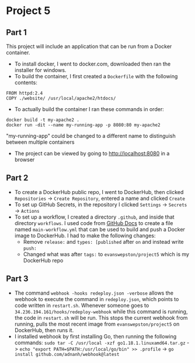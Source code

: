 # Project 5

## Part 1
This project will include an application that can be run from a Docker container.

- To install docker, I went to docker.com, downloaded then ran the installer for windows.
- To build the container, I first created a `Dockerfile` with the following contents:
```
FROM httpd:2.4
COPY ./website/ /usr/local/apache2/htdocs/
```
- To actually build the container I ran these commands in order:
```
docker build -t my-apache2 .
docker run -dit --name my-running-app -p 8080:80 my-apache2
```
"my-running-app" could be changed to a different name to distinguish between multiple containers
- The project can be viewed by going to [http://localhost:8080](http://localhost:8080) in a browser

## Part 2
- To create a DockerHub public repo, I went to DockerHub, then clicked `Repositories` -> `Create Repository`, entered a name and clicked `Create`
- To set up GitHub Secrets, in the repository I clicked `Settings` -> `Secrets` -> `Actions`
- To set up a workflow, I created a directory `.github`, and inside that directory `workflows`. I used code from [GitHub Docs](https://docs.github.com/en/actions/publishing-packages/publishing-docker-images#publishing-images-to-docker-hub) to create a file named `main-workflow.yml` that can be used to build and push a Docker image to DockerHub. I had to make the following changes:
  - Remove `release:` and `types: [published` after `on` and instead write `push:`
  - Changed what was after `tags:` to `evanswepston/project5` which is my DockerHub repo

## Part 3
- The command `webhook -hooks redeploy.json -verbose` allows the webhook to execute the command in `redeploy.json`, which points to code written in `restart.sh`. Whenever someone goes to `34.236.194.161/hooks/redeploy-webhook` while this command is running, the code in `restart.sh` will be run. This stops the current webhook from running, pulls the most recent image from `evanswepston/project5` on DockerHub, then runs it.
- I installed webhook by first installing Go, then running the following commands: `sudo tar -C /usr/local -xzf go1.18.1.linuxamd64.tar.gz` -> `echo "export PATH=$PATH:/usr/local/go/bin" >> .profile` -> `go install github.com/adnanh/webhook@latest`
